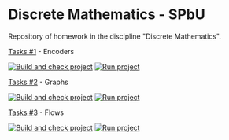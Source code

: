 # Discrete Mathematics - SPbU

Repository of homework in the discipline "Discrete Mathematics".


[Tasks \#1](https://github.com/AzimMuradov/discrete-math-spbu/tree/master/task-1) - Encoders

[![Build and check project](https://github.com/AzimMuradov/discrete-math-spbu/actions/workflows/tasks-1-check.yml/badge.svg)](https://github.com/AzimMuradov/discrete-math-spbu/actions/workflows/tasks-1-check.yml)
[![Run project](https://github.com/AzimMuradov/discrete-math-spbu/actions/workflows/tasks-1-run.yml/badge.svg)](https://github.com/AzimMuradov/discrete-math-spbu/actions/workflows/tasks-1-run.yml)


[Tasks \#2](https://github.com/AzimMuradov/discrete-math-spbu/tree/master/task-2) - Graphs

[![Build and check project](https://github.com/AzimMuradov/discrete-math-spbu/actions/workflows/tasks-2-check.yml/badge.svg)](https://github.com/AzimMuradov/discrete-math-spbu/actions/workflows/tasks-2-check.yml)
[![Run project](https://github.com/AzimMuradov/discrete-math-spbu/actions/workflows/tasks-2-run.yml/badge.svg)](https://github.com/AzimMuradov/discrete-math-spbu/actions/workflows/tasks-2-run.yml)


[Tasks \#3](https://github.com/AzimMuradov/discrete-math-spbu/tree/master/task-3) - Flows

[![Build and check project](https://github.com/AzimMuradov/discrete-math-spbu/actions/workflows/tasks-3-check.yml/badge.svg)](https://github.com/AzimMuradov/discrete-math-spbu/actions/workflows/tasks-3-check.yml)
[![Run project](https://github.com/AzimMuradov/discrete-math-spbu/actions/workflows/tasks-3-run.yml/badge.svg)](https://github.com/AzimMuradov/discrete-math-spbu/actions/workflows/tasks-3-run.yml)
